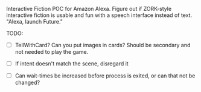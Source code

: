 Interactive Fiction POC for Amazon Alexa. Figure out if ZORK-style interactive fiction is usable and fun with a speech interface instead of text.
"Alexa, launch Future."

TODO:
- [ ] TellWithCard? Can you put images in cards? Should be secondary and not needed to play the game.
- [ ] If intent doesn't match the scene, disregard it
- [ ] Can wait-times be increased before process is exited, or can that not be changed?

